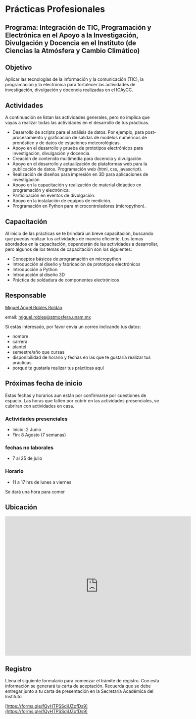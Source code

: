 # Prácticas Profesionales

## Programa: Integración de TIC, Programación y Electrónica en el Apoyo a la Investigación, Divulgación y Docencia en el Instituto (de Ciencias la Atmósfera y Cambio Climático)

## Objetivo

 Aplicar las tecnologías de la información y la comunicación (TIC), la programación y la electrónica para fortalecer las actividades de investigación, divulgación y docencia realizadas en el ICAyCC.

## Actividades
A continuación se listan las actividades generales, pero no implica que vayas a realizar todas las actividades en el desarrollo de tus prácticas.

- Desarrollo de scripts para el análisis de datos. Por ejemplo, para post-procesamiento y graficación de salidas de modelos numéricos de pronóstico y de datos de estaciones meteorológicas.
- Apoyo en el desarrollo y prueba de prototipos electrónicos para investigación, divulgación y docencia.
- Creación de contenido multimedia para docencia y divulgación.
- Apoyo en el desarrollo y actualización de plataformas web para la publicación de datos. Programación web (html, css, javascript).
- Realización de diseños para impresión en 3D para aplicaciones de investigación
- Apoyo en la capacitación y realización de material didáctico en programación y electrónica.
- Participación en eventos de divulgación.
- Apoyo en la instalación de equipos de medición.
- Programación en Python para microcontroladores (micropython).

## Capacitación
Al inicio de las prácticas se te brindará un breve capacitación, buscando que puedas realizar tus actividades de manera eficiente. Los temas abordados en la capacitación, dependerán de las actividades a desarrollar, pero algunos de los temas de capacitación son los siguientes:

- Conceptos básicos de programación en micropython
- Introducción al diseño y fabricación de prototipos electrónicos
- Introducción a Python
- Introducción al diseño 3D
- Práctica de soldadura de componentes electrónicos

## Responsable

[Miguel Ángel Robles Roldán](https://ma-robles.github.io/)

email: [miguel.robles@atmosfera.unam.mx](mailto:miguel.robles@atmosfera.unam.mx?subject=practicas%20bachillerato)

Si estás interesado, por favor envia un correo indicando tus datos:

- nombre
- carrera
- plantel
- semestre/año que cursas
- disponibilidad de horario y fechas en las que te gustaría realizar tus prácticas
- porqué te gustaría realizar tus prácticas aquí

## Próximas fecha de inicio
Estas fechas y horarios aun están por confirmarse por cuestiones de espacio.
Las horas que falten por cubrir en las actividades presenciales, se cubriran con actividades en casa.

### Actividades presenciales
- Inicio: 2 Junio
- Fin: 8 Agosto
(7 semanas)

### fechas no laborales
- 7 al 25 de julio


### Horario
- 11 a 17 hrs de lunes a viernes

Se dará una hora para comer


## Ubicación

<iframe src="https://www.google.com/maps/embed?pb=!1m18!1m12!1m3!1d4578.774604013785!2d-99.17867492402077!3d19.326322181930458!2m3!1f0!2f0!3f0!3m2!1i1024!2i768!4f13.1!3m3!1m2!1s0x85ce001a88141fbd%3A0x921bfe65dd679787!2sInstituto%20de%20Ciencias%20de%20la%20Atm%C3%B3sfera%20y%20Cambio%20Clim%C3%A1tico%2C%20UNAM!5e1!3m2!1ses-419!2smx!4v1746758470794!5m2!1ses-419!2smx" width="600" height="450" style="border:0;" allowfullscreen="" loading="lazy" referrerpolicy="no-referrer-when-downgrade"></iframe>

## Registro

Llena el siguiente formulario para comenzar el trámite de registro.
Con esta información se generará tu carta de aceptación.
Recuerda que se debe entregar junto a tu carta de presentación en la Secretaría Académica del Instituto

[https://forms.gle/fQyHTPSSdiUZofDs9](https://forms.gle/fQyHTPSSdiUZofDs9)


